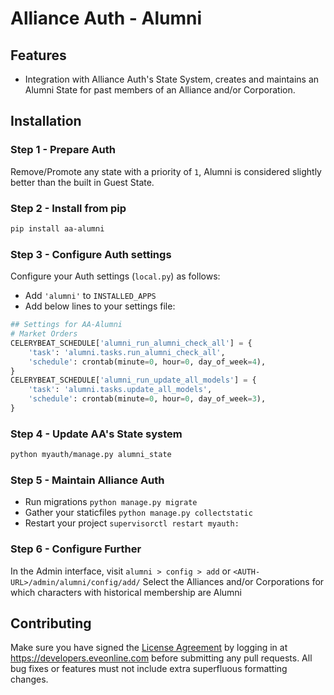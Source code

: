 # Alliance Auth - Alumni

## Features

- Integration with Alliance Auth's State System, creates and maintains an Alumni State for past members of an Alliance and/or Corporation.

## Installation

### Step 1 - Prepare Auth
Remove/Promote any state with a priority of `1`, Alumni is considered slightly better than the built in Guest State.
### Step 2 - Install from pip
```bash
pip install aa-alumni
```

### Step 3 - Configure Auth settings
Configure your Auth settings (`local.py`) as follows:

- Add `'alumni'` to `INSTALLED_APPS`
- Add below lines to your settings file:

```python
## Settings for AA-Alumni
# Market Orders
CELERYBEAT_SCHEDULE['alumni_run_alumni_check_all'] = {
    'task': 'alumni.tasks.run_alumni_check_all',
    'schedule': crontab(minute=0, hour=0, day_of_week=4),
}
CELERYBEAT_SCHEDULE['alumni_run_update_all_models'] = {
    'task': 'alumni.tasks.update_all_models',
    'schedule': crontab(minute=0, hour=0, day_of_week=3),
}
```

### Step 4 - Update AA's State system

```bash
python myauth/manage.py alumni_state
```

### Step 5 - Maintain Alliance Auth
- Run migrations `python manage.py migrate`
- Gather your staticfiles `python manage.py collectstatic`
- Restart your project `supervisorctl restart myauth:`

### Step 6 - Configure Further
In the Admin interface, visit `alumni > config > add` or `<AUTH-URL>/admin/alumni/config/add/`
Select the Alliances and/or Corporations for which characters with historical membership are Alumni

## Contributing
Make sure you have signed the [License Agreement](https://developers.eveonline.com/resource/license-agreement) by logging in at <https://developers.eveonline.com> before submitting any pull requests. All bug fixes or features must not include extra superfluous formatting changes.
